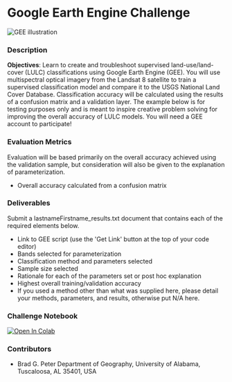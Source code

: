 # Google Earth Engine Challenge

![GEE illustration](https://github.com/ML4SCIHackathon/ML4SCI/blob/main/GoogleEarthEngineChallenge/hackathon_slide.jpg)


### Description

**Objectives**: Learn to create and troubleshoot supervised land-use/land-cover (LULC) classifications using Google Earth Engine (GEE). You will use multispectral optical imagery from the Landsat 8 satellite to train a supervised classification model and compare it to the USGS National Land Cover Database. Classification accuracy will be calculated using the results of a confusion matrix and a validation layer. The example below is for testing purposes only and is meant to inspire creative problem solving for improving the overall accuracy of LULC models. You will need a GEE account to participate!

### Evaluation Metrics

Evaluation will be based primarily on the overall accuracy achieved using the validation sample, but consideration will also be given to the explanation of parameterization.

* Overall accuracy calculated from a confusion matrix  

### Deliverables 

Submit a lastnameFirstname_results.txt document that contains each of the required elements below.

* Link to GEE script (use the 'Get Link' button at the top of your code editor)
* Bands selected for parameterization
* Classification method and parameters selected
* Sample size selected
* Rationale for each of the parameters set or post hoc explanation
* Highest overall training/validation accuracy
* If you used a method other than what was supplied here, please detail your methods, parameters, and results, otherwise put N/A here.

### Challenge Notebook 

[![Open In Colab](https://colab.research.google.com/assets/colab-badge.svg)](https://github.com/ML4SCIHackathon/ML4SCI/blob/main/GoogleEarthEngineChallenge/SupervisedClassificationGEE.ipynb)

### Contributors

* Brad G. Peter
Department of Geography, University of Alabama, Tuscaloosa, AL 35401, USA

